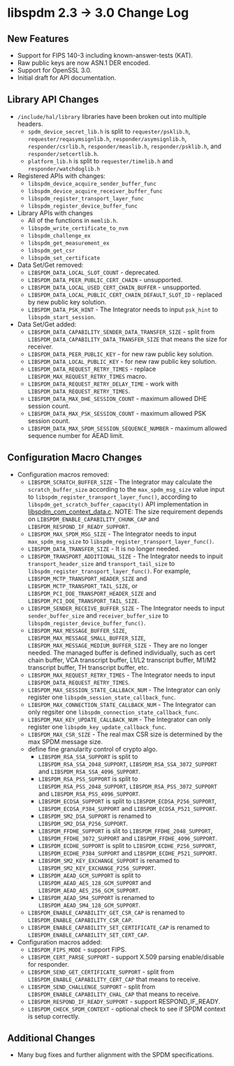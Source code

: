 # libspdm 2.3 -> 3.0 Change Log

## New Features
- Support for FIPS 140-3 including known-answer-tests (KAT).
- Raw public keys are now ASN.1 DER encoded.
- Support for OpenSSL 3.0.
- Initial draft for API documentation.

## Library API Changes
- `/include/hal/library` libraries have been broken out into multiple headers.
    - `spdm_device_secret_lib.h` is split to `requester/psklib.h`, `requester/reqasymsignlib.h`, `responder/asymsignlib.h`, `responder/csrlib.h`, `responder/measlib.h`, `responder/psklib.h`, and `responder/setcertlib.h`.
    - `platform_lib.h` is split to `requester/timelib.h` and `responder/watchdoglib.h`
- Registered APIs with changes:
    - `libspdm_device_acquire_sender_buffer_func`
    - `libspdm_device_acquire_receiver_buffer_func`
    - `libspdm_register_transport_layer_func`
    - `libspdm_register_device_buffer_func`
- Library APIs with changes
    - All of the functions in `memlib.h`.
    - `libspdm_write_certificate_to_nvm`
    - `libspdm_challenge_ex`
    - `libspdm_get_measurement_ex`
    - `libspdm_get_csr`
    - `libspdm_set_certificate`
- Data Set/Get removed:
    - `LIBSPDM_DATA_LOCAL_SLOT_COUNT` - deprecated.
    - `LIBSPDM_DATA_PEER_PUBLIC_CERT_CHAIN` - unsupported.
    - `LIBSPDM_DATA_LOCAL_USED_CERT_CHAIN_BUFFER` - unsupported.
    - `LIBSPDM_DATA_LOCAL_PUBLIC_CERT_CHAIN_DEFAULT_SLOT_ID` - replaced by new public key solution.
    - `LIBSPDM_DATA_PSK_HINT` - The Integrator needs to input `psk_hint` to `libspdm_start_session`.
- Data Set/Get added:
    - `LIBSPDM_DATA_CAPABILITY_SENDER_DATA_TRANSFER_SIZE` - split from `LIBSPDM_DATA_CAPABILITY_DATA_TRANSFER_SIZE` that means the size for receiver.
    - `LIBSPDM_DATA_PEER_PUBLIC_KEY` - for new raw public key solution.
    - `LIBSPDM_DATA_LOCAL_PUBLIC_KEY` - for new raw public key solution.
    - `LIBSPDM_DATA_REQUEST_RETRY_TIMES` - replace `LIBSPDM_MAX_REQUEST_RETRY_TIMES` macro.
    - `LIBSPDM_DATA_REQUEST_RETRY_DELAY_TIME` - work with `LIBSPDM_DATA_REQUEST_RETRY_TIMES`.
    - `LIBSPDM_DATA_MAX_DHE_SESSION_COUNT` - maximum allowed DHE session count.
    - `LIBSPDM_DATA_MAX_PSK_SESSION_COUNT` - maximum allowed PSK session count.
    - `LIBSPDM_DATA_MAX_SPDM_SESSION_SEQUENCE_NUMBER` - maximum allowed sequence number for AEAD limit.

## Configuration Macro Changes
- Configuration macros removed:
    - `LIBSPDM_SCRATCH_BUFFER_SIZE` - The Integrator may calculate the `scratch_buffer_size` according to the `max_spdm_msg_size` value input to `libspdm_register_transport_layer_func()`, according to `libspdm_get_scratch_buffer_capacity()` API implementation in [libspdm_com_context_data.c](https://github.com/DMTF/libspdm/blob/main/library/spdm_common_lib/libspdm_com_context_data.c). NOTE: The size requirement depends on `LIBSPDM_ENABLE_CAPABILITY_CHUNK_CAP` and `LIBSPDM_RESPOND_IF_READY_SUPPORT`.
    - `LIBSPDM_MAX_SPDM_MSG_SIZE` - The Integrator needs to input `max_spdm_msg_size` to `libspdm_register_transport_layer_func()`.
    - `LIBSPDM_DATA_TRANSFER_SIZE` - It is no longer needed.
    - `LIBSPDM_TRANSPORT_ADDITIONAL_SIZE` - The Integrator needs to inpuit `transport_header_size` and `transport_tail_size` to `libspdm_register_transport_layer_func()`. For example, `LIBSPDM_MCTP_TRANSPORT_HEADER_SIZE` and `LIBSPDM_MCTP_TRANSPORT_TAIL_SIZE`, or `LIBSPDM_PCI_DOE_TRANSPORT_HEADER_SIZE` and `LIBSPDM_PCI_DOE_TRANSPORT_TAIL_SIZE`.
    - `LIBSPDM_SENDER_RECEIVE_BUFFER_SIZE` - The Integrator needs to input `sender_buffer_size` and `receiver_buffer_size` to `libspdm_register_device_buffer_func()`.
    - `LIBSPDM_MAX_MESSAGE_BUFFER_SIZE`, `LIBSPDM_MAX_MESSAGE_SMALL_BUFFER_SIZE`, `LIBSPDM_MAX_MESSAGE_MEDIUM_BUFFER_SIZE` - They are no longer needed. The managed buffer is defined individually, such as cert chain buffer, VCA transcript buffer, L1/L2 transcript buffer, M1/M2 transcript buffer, TH transcript buffer, etc.
    - `LIBSPDM_MAX_REQUEST_RETRY_TIMES` - The Integrator needs to input `LIBSPDM_DATA_REQUEST_RETRY_TIMES`.
    - `LIBSPDM_MAX_SESSION_STATE_CALLBACK_NUM` - The Integrator can only register one `libspdm_session_state_callback_func`.
    - `LIBSPDM_MAX_CONNECTION_STATE_CALLBACK_NUM` - The Integrator can only regsiter one `libspdm_connection_state_callback_func`.
    - `LIBSPDM_MAX_KEY_UPDATE_CALLBACK_NUM` - The Integrator can only register one `libspdm_key_update_callback_func`.
    - `LIBSPDM_MAX_CSR_SIZE` - The real max CSR size is determined by the max SPDM message size.
    - define fine granularity control of crypto algo.
        - `LIBSPDM_RSA_SSA_SUPPORT` is split to `LIBSPDM_RSA_SSA_2048_SUPPORT`, `LIBSPDM_RSA_SSA_3072_SUPPORT` and `LIBSPDM_RSA_SSA_4096_SUPPORT`.
        - `LIBSPDM_RSA_PSS_SUPPORT` is split to `LIBSPDM_RSA_PSS_2048_SUPPORT`, `LIBSPDM_RSA_PSS_3072_SUPPORT` and `LIBSPDM_RSA_PSS_4096_SUPPORT`.
        - `LIBSPDM_ECDSA_SUPPORT` is split to `LIBSPDM_ECDSA_P256_SUPPORT`, `LIBSPDM_ECDSA_P384_SUPPORT` and `LIBSPDM_ECDSA_P521_SUPPORT`.
        - `LIBSPDM_SM2_DSA_SUPPORT` is renamed to `LIBSPDM_SM2_DSA_P256_SUPPORT`.
        - `LIBSPDM_FFDHE_SUPPORT` is slit to `LIBSPDM_FFDHE_2048_SUPPORT`, `LIBSPDM_FFDHE_3072_SUPPORT` and `LIBSPDM_FFDHE_4096_SUPPORT`.
        - `LIBSPDM_ECDHE_SUPPORT` is split to `LIBSPDM_ECDHE_P256_SUPPORT`, `LIBSPDM_ECDHE_P384_SUPPORT` and `LIBSPDM_ECDHE_P521_SUPPORT`.
        - `LIBSPDM_SM2_KEY_EXCHANGE_SUPPORT` is renamed to `LIBSPDM_SM2_KEY_EXCHANGE_P256_SUPPORT`.
        - `LIBSPDM_AEAD_GCM_SUPPORT` is split to `LIBSPDM_AEAD_AES_128_GCM_SUPPORT` and `LIBSPDM_AEAD_AES_256_GCM_SUPPORT`.
        - `LIBSPDM_AEAD_SM4_SUPPORT` is renamed to `LIBSPDM_AEAD_SM4_128_GCM_SUPPORT`.
    - `LIBSPDM_ENABLE_CAPABILITY_GET_CSR_CAP` is renamed to `LIBSPDM_ENABLE_CAPABILITY_CSR_CAP`.
    - `LIBSPDM_ENABLE_CAPABILITY_SET_CERTIFICATE_CAP` is renamed to `LIBSPDM_ENABLE_CAPABILITY_SET_CERT_CAP`.
- Configuration macros added:
    - `LIBSPDM_FIPS_MODE` - support FIPS.
    - `LIBSPDM_CERT_PARSE_SUPPORT` - support X.509 parsing enable/disable for responder.
    - `LIBSPDM_SEND_GET_CERTIFICATE_SUPPORT` - split from `LIBSPDM_ENABLE_CAPABILITY_CERT_CAP` that means to receive.
    - `LIBSPDM_SEND_CHALLENGE_SUPPORT` - split from `LIBSPDM_ENABLE_CAPABILITY_CHAL_CAP` that means to receive.
    - `LIBSPDM_RESPOND_IF_READY_SUPPORT` - support RESPOND_IF_READY.
    - `LIBSPDM_CHECK_SPDM_CONTEXT` - optional check to see if SPDM context is setup correctly.

## Additional Changes
- Many bug fixes and further alignment with the SPDM specifications.
